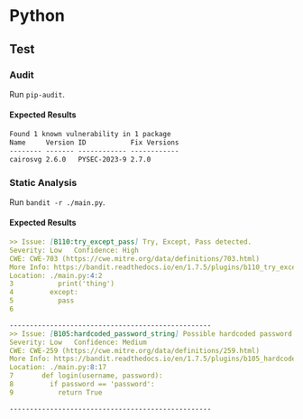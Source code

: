 # Python

## Test

### Audit

Run `pip-audit`.

#### Expected Results

```markdown
Found 1 known vulnerability in 1 package
Name     Version ID           Fix Versions
-------- ------- ------------ ------------
cairosvg 2.6.0   PYSEC-2023-9 2.7.0
```

### Static Analysis

Run `bandit -r ./main.py`.

#### Expected Results

```markdown
>> Issue: [B110:try_except_pass] Try, Except, Pass detected.
Severity: Low   Confidence: High
CWE: CWE-703 (https://cwe.mitre.org/data/definitions/703.html)
More Info: https://bandit.readthedocs.io/en/1.7.5/plugins/b110_try_except_pass.html
Location: ./main.py:4:2
3           print('thing')
4         except:
5           pass
6

--------------------------------------------------
>> Issue: [B105:hardcoded_password_string] Possible hardcoded password: 'password'
Severity: Low   Confidence: Medium
CWE: CWE-259 (https://cwe.mitre.org/data/definitions/259.html)
More Info: https://bandit.readthedocs.io/en/1.7.5/plugins/b105_hardcoded_password_string.html
Location: ./main.py:8:17
7       def login(username, password):
8         if password == 'password':
9           return True

--------------------------------------------------
```
